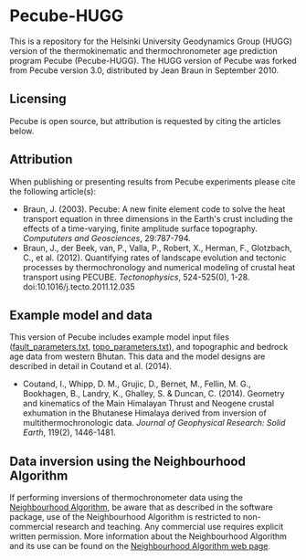 Pecube-HUGG
===========

This is a repository for the Helsinki University Geodynamics Group (HUGG) version of the thermokinematic and thermochronometer age prediction program Pecube (Pecube-HUGG).
The HUGG version of Pecube was forked from Pecube version 3.0, distributed by Jean Braun in September 2010.

Licensing
---------

Pecube is open source, but attribution is requested by citing the articles below.

Attribution
-----------

When publishing or presenting results from Pecube experiments please cite the following article(s):

* Braun, J. (2003). Pecube: A new finite element code to solve the heat transport equation in three dimensions in the Earth's crust including the effects of a time-varying, finite amplitude surface topography. _Compututers and Geosciences_, 29:787-794.
* Braun, J., der Beek, van, P., Valla, P., Robert, X., Herman, F., Glotzbach, C., et al. (2012). Quantifying rates of landscape evolution and tectonic processes by thermochronology and numerical modeling of crustal heat transport using PECUBE. _Tectonophysics_, 524-525(0), 1-28. doi:10.1016/j.tecto.2011.12.035

Example model and data
----------------------

This version of Pecube includes example model input files ([fault_parameters.txt](input/fault_parameters.txt), [topo_parameters.txt](input/topo_parameters.txt)), and topographic and bedrock age data from western Bhutan.
This data and the model designs are described in detail in Coutand et al. (2014).

* Coutand, I., Whipp, D. M., Grujic, D., Bernet, M., Fellin, M. G., Bookhagen, B., Landry, K., Ghalley, S. & Duncan, C. (2014). Geometry and kinematics of the Main Himalayan Thrust and Neogene crustal exhumation in the Bhutanese Himalaya derived from inversion of multithermochronologic data. _Journal of Geophysical Research: Solid Earth_, 119(2), 1446-1481.

Data inversion using the Neighbourhood Algorithm
------------------------------------------------

If performing inversions of thermochronometer data using the [Neighbourhood Algorithm](http://rses.anu.edu.au/~malcolm/na/), be aware that as described in the software package, use of the Neighbourhood Algorithm is restricted to non-commercial research and teaching.
Any commercial use requires explicit written permission.
More information about the Neighbourhood Algorithm and its use can be found on the [Neighbourhood Algorithm web page](http://rses.anu.edu.au/~malcolm/na/).
